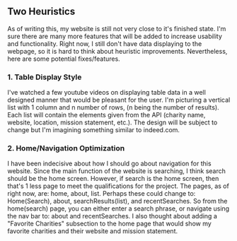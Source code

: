 ## Two Heuristics

As of writing this, my website is still not very close to it's finished state. 
I'm sure there are many more features that will be added to increase usability and 
functionality. Right now, I still don't have data displaying to the webpage, so it 
is hard to think about heuristic improvements. Nevertheless, here are some potential 
fixes/features.

### 1. Table Display Style

I've watched a few youtube videos on displaying table data in a well designed manner 
that would be pleasant for the user. I'm picturing a vertical list with 1 column and 
n number of rows, (n being the number of results). Each list will contain the elements 
given from the API (charity name, website, location, mission statement, etc.). The design 
will be subject to change but I'm imagining something similar to indeed.com. 

### 2. Home/Navigation Optimization

I have been indecisive about how I should go about navigation for this website. 
Since the main function of the website is searching, I think search should be the home 
screen. However, if search is the home screen, then that's 1 less page to meet the 
qualifications for the project. The pages, as of right now, are: home, about, list. 
Perhaps these could change to: Home(Search), about, searchResults(list), and 
recentSearches. So from the home(search) page, you can either enter a search phrase, or 
navigate using the nav bar to: about and recentSearches. I also thought about adding 
a "Favorite Charities" subsection to the home page that would show my favorite charities 
and their website and mission statement.